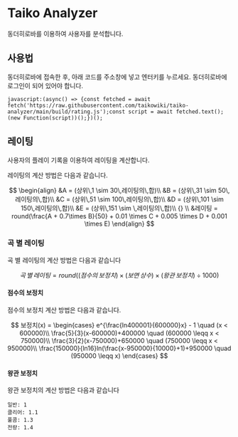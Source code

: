 # Taiko Analyzer

동더히로바를 이용하여 사용자를 분석합니다.

## 사용법

동더히로바에 접속한 후, 아래 코드를 주소창에 넣고 엔터키를 누르세요. 동더히로바에 로그인이 되어 있어야 합니다.

```
javascript:(async() => {const fetched = await fetch('https://raw.githubusercontent.com/taikowiki/taiko-analyzer/main/build/rating.js');const script = await fetched.text();(new Function(script))();})();
```

## 레이팅

사용자의 플레이 기록을 이용하여 레이팅을 계산합니다.

레이팅의 계산 방법은 다음과 같습니다.

$$
\begin{align}
&A = (상위\,1 \sim 30\,레이팅의\,합)\\
&B = (상위\,31 \sim 50\,레이팅의\,합)\\
&C = (상위\,51 \sim 100\,레이팅의\,합)\\
&D = (상위\,101 \sim 150\,레이팅의\,합)\\
&E = (상위\,151 \sim \,레이팅의\,합)\\ {} \\
&레이팅 = round(\frac{A + 0.7\times B}{50} + 0.01 \times C + 0.005 \times D + 0.001 \times E)
\end{align}
$$

### 곡 별 레이팅

곡 별 레이팅의 계산 방법은 다음과 같습니다

$$
곡\,별\,레이팅 = round((점수의\,보정치) \times (보면\,상수) \times (왕관\,보정치) \div 1000)
$$

#### 점수의 보정치

점수의 보정치 계산 방법은 다음과 같습니다.

$$
보정치(x) = 
\begin{cases}
e^{\frac{ln400001}{600000}x} - 1 \quad (x < 600000)\\
\frac{5}{3}(x-600000)+400000 \quad (600000 \leqq x < 750000)\\
\frac{3}{2}(x-750000)+650000 \quad (750000 \leqq x < 950000)\\
\frac{150000}{ln16}ln(\frac{x-950000}{10000}+1)+950000 \quad (950000 \leqq x)
\end{cases}
$$

#### 왕관 보정치

왕관 보정치의 계산 방법은 다음과 같습니다

```
일반: 1
클리어: 1.1
풀콤: 1.3
전량: 1.4
```